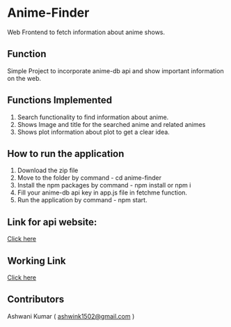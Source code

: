 # Anime-Finder
Web Frontend to fetch information about anime shows.

## Function 
Simple Project to incorporate anime-db api and show important information on the web.

## Functions Implemented
1. Search functionality to find information about anime.
2. Shows Image and title for the searched anime and related animes
3. Shows plot information about plot to get a clear idea.

## How to run the application
1. Download the zip file
2. Move to the folder by command - cd anime-finder
3. Install the npm packages by command - npm install or npm i
4. Fill your anime-db api key in app.js file in fetchme function.
5. Run the application by command - npm start.

## Link for api website:
[Click here](https://rapidapi.com/brian.rofiq/api/anime-db/)

## Working Link 
[Click here](https://anime-finder-plot-info.netlify.app/)

## Contributors
Ashwani Kumar ( ashwink1502@gmail.com )
